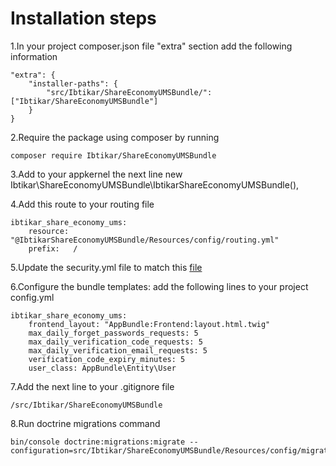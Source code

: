 Installation steps
==================

1.In your project composer.json file "extra" section add the following information

    "extra": {
        "installer-paths": {
            "src/Ibtikar/ShareEconomyUMSBundle/": ["Ibtikar/ShareEconomyUMSBundle"]
        }
    }

2.Require the package using composer by running

    composer require Ibtikar/ShareEconomyUMSBundle

3.Add to your appkernel the next line
    new Ibtikar\ShareEconomyUMSBundle\IbtikarShareEconomyUMSBundle(),

4.Add this route to your routing file

    ibtikar_share_economy_ums:
        resource: "@IbtikarShareEconomyUMSBundle/Resources/config/routing.yml"
        prefix:   /


5.Update the security.yml file to match this [file](http://github.com/Ibtikar/ShareEconomyUMSBundle/tree/master/Resources/doc/security.yml)

6.Configure the bundle templates: add the following lines to your project config.yml

    ibtikar_share_economy_ums:
        frontend_layout: "AppBundle:Frontend:layout.html.twig"
        max_daily_forget_passwords_requests: 5
        max_daily_verification_code_requests: 5
        max_daily_verification_email_requests: 5
        verification_code_expiry_minutes: 5
        user_class: AppBundle\Entity\User

7.Add the next line to your .gitignore file

    /src/Ibtikar/ShareEconomyUMSBundle

8.Run doctrine migrations command

    bin/console doctrine:migrations:migrate --configuration=src/Ibtikar/ShareEconomyUMSBundle/Resources/config/migrations.yml